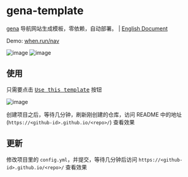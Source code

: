 # gena-template

[gena](https://github.com/x1ah/gena) 导航网站生成模板，零依赖，自动部署。 | [English Document](https://github.com/x1ah/gena-template/blob/master/README_EN.md)

Demo: [when.run/nav](https://when.run/nav/)

![image](https://user-images.githubusercontent.com/14919255/115016835-3395f900-9ee8-11eb-90d7-5ed816f59872.png)
![image](https://user-images.githubusercontent.com/14919255/116776971-3b37cf00-aa9e-11eb-9456-83a79a6e166d.png)


## 使用

只需要点击 [<kbd>Use this template</kbd>](https://github.com/x1ah/gena-template/generate) 按钮

![image](https://user-images.githubusercontent.com/14919255/114821045-8ee5bf80-9df2-11eb-9d17-d617c946b65e.png)

创建项目之后，等待几分钟，刷新刚创建的仓库，访问 README 中的地址(`https://<github-id>.github.io/<repo>/`) 查看效果

## 更新

修改项目里的 `config.yml`，并提交，等待几分钟后访问 `https://<github-id>.github.io/<repo>/` 查看效果
